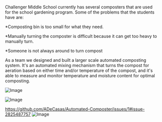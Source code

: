 Challenger Middle School currently has several composters that are used for the school gardening program. Some of the problems that the students have are:

*Composting bin is too small for what they need.

*Manually turning the composter is difficult because it can get too heavy to manually turn.

*Someone is not always around to turn compost

As a team we designed and built a larger scale automated composting system. It's an automated mixing mechanism that turns the compost for aeration based on either time and/or temperature of the compost, and it's able to measure and monitor temperature and moisture content for optimal composting.


![Image](https://github.com/user-attachments/assets/a8c42834-eb8d-4ab2-8638-6eef577d97dc)

![Image](https://github.com/user-attachments/assets/c32dad96-2cf7-49fb-ade2-d694c89ba791)


https://github.com/ADeCasas/Automated-Composter/issues/1#issue-2825487757
![Image](https://github.com/user-attachments/assets/b0b75cea-9981-4417-a97c-7fc42c876516)
